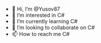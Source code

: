 - 👋 Hi, I’m @Yusov87
- 👀 I’m interested in С#
- 🌱 I’m currently learning С#
- 💞️ I’m looking to collaborate on С#
- 📫 How to reach me С#

<!---
Yusov87/Yusov87 is a ✨ special ✨ repository because its `README.md` (this file) appears on your GitHub profile.
You can click the Preview link to take a look at your changes.
--->

